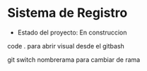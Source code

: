 <h1> Sistema de Registro</h1>

- Estado del proyecto: En construccion

code . para abrir visual desde el gitbash 

git switch nombrerama para cambiar de rama